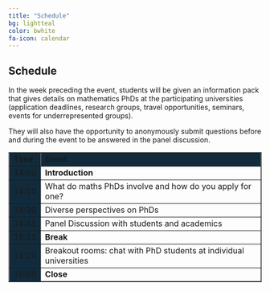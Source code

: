 ```yaml
---
title: "Schedule"
bg: lightteal
color: bwhite
fa-icon: calendar
---
```



## Schedule
 
In the week preceding the event, students will be given an information pack that gives details on mathematics PhDs at the participating universities (application deadlines, research groups, travel opportunities, seminars, events for underrepresented groups).

They will also have the opportunity to anonymously submit questions before and during the event to be answered in the panel discussion.

<center>
    <table border="1">
        <col width="10%">
        <col width="90%">
            <tr>
                <td bgcolor="#112B3C"><b>Time</b></td>
                <td bgcolor="#112B3C"><b> Event</b></td>
            </tr>
            <tr>
                <td bgcolor="#112B3C">14:00</td>
                <td rowspan="1">
                    <b>Introduction</b>
                </td>
            </tr>
            <tr>
                <td bgcolor="#112B3C">14:10</td>
                <td rowspan="1">
                    What do maths PhDs involve and how do you apply for one?
                </td>
            </tr>
            <tr>
                <td bgcolor="#112B3C">14:30</td>
                    <td rowspan="1"> 
                    Diverse perspectives on PhDs
                </td>
            </tr>
            <tr>
                <td bgcolor="#112B3C">14:45</td>
             <td rowspan="1"> 
                    Panel Discussion with students and academics 
                </td>
            </tr>
            <tr>
            <td bgcolor="#112B3C">15:15</td>
            <td rowspan='1'> <b>Break</b> </td>
            </tr>
            <tr>
                <td bgcolor="#112B3C">15:20</td>
                <td rowspan ='1'> Breakout rooms: chat with PhD students at individual universities </td>
            </tr>
            <tr>
                <td bgcolor="#112B3C">16:00</td>
                <td> <b>Close</b> </td>
            </tr>
    </table>
</center>
